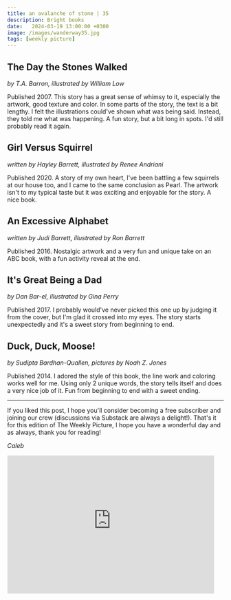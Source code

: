 ```yaml
---
title: an avalanche of stone | 35
description: Bright books
date:   2024-03-19 13:00:00 +0300
image: /images/wanderway35.jpg
tags: [weekly picture]
---
```


## The Day the Stones Walked

*by T.A. Barron, illustrated by William Low*

Published 2007. This story has a great sense of whimsy to it, especially the artwork, good texture and color. In some parts of the story, the text is a bit lengthy. I felt the illustrations could've shown what was being said. Instead, they told me what was happening. A fun story, but a bit long in spots. I'd still probably read it again. 

## Girl Versus Squirrel

*written by Hayley Barrett, illustrated by Renee Andriani*

Published 2020. A story of my own heart, I've been battling a few squirrels at our house too, and I came to the same conclusion as Pearl. The artwork isn't to my typical taste but it was exciting and enjoyable for the story. A nice book. 

## An Excessive Alphabet

*written by Judi Barrett, illustrated by Ron Barrett*

Published 2016. Nostalgic artwork and a very fun and unique take on an ABC book, with a fun activity reveal at the end. 

## It's Great Being a Dad

*by Dan Bar-el, illustrated by Gina Perry*

Published 2017. I probably would've never picked this one up by judging it from the cover, but I'm glad it crossed into my eyes. The story starts unexpectedly and it's a sweet story from beginning to end. 

## Duck, Duck, Moose!

*by Sudipta Bardhan-Quallen, pictures by Noah Z. Jones*

Published 2014. I adored the style of this book, the line work and coloring works well for me. Using only 2 unique words, the story tells itself and does a very nice job of it. Fun from beginning to end with a sweet ending.  

***

If you liked this post, I hope you'll consider becoming a free subscriber and joining our crew (discussions via Substack are always a delight!). That's it for this edition of The Weekly Picture, I hope you have a wonderful day and as always, thank you for reading!

*Caleb*
    
<iframe src="https://thewanderway.substack.com/embed" width="480" height="320" style="border:1px solid #EEE; background:white;" frameborder="0" scrolling="no"></iframe>

